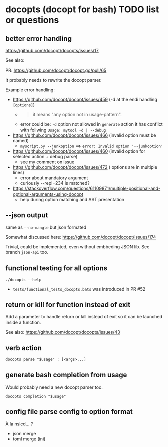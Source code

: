 # docopts (docopt for bash) TODO list or questions

## better error handling

https://github.com/docopt/docopts/issues/17

See also:

PR: https://github.com/docopt/docopt.go/pull/65

It probably needs to rewrite the docopt parser.

Example error handling:

* https://github.com/docopt/docopt/issues/459 (-d at the endi handling `[options]`)
  * > it means "any option not in usage-pattern".
  * error could be: `-d` option not allowed in `generate` action it has conflict with follwing `Usage: mytool -d | --debug`
* https://github.com/docopt/docopt/issues/466 (invalid option must be named)
  * `myscript.py --junkoption` ==> `error: Invalid option '--junkoption'`
* https://github.com/docopt/docopt/issues/460 (invalid option for selected action + debug parse)
  * see my comment on issue
* https://github.com/docopt/docopt/issues/472 ( options are in multiple lines)
  * error about mandatory argument
  * curiously --repl=234 is matched?
* https://stackoverflow.com/questions/61109871/multiple-positional-and-optional-arguments-using-docopt
  * help during option matching and AST presentation

## --json output

same as `--no-mangle` but json formated

Somewhat discussed here: https://github.com/docopt/docopt/issues/174

Trivial, could be implemented, even without embbeding JSON lib.
See branch `json-api` too.

## functional testing for all options

`./docopts --help`
* `tests/functional_tests_docopts.bats` was introduced in PR #52

## return or kill for function instead of exit

Add a parameter to handle return or kill instead of exit so it can be launched inside a function.

See also: https://github.com/docopt/docopts/issues/43

## verb action

```
docopts parse "$usage" : [<args>...]
```

## generate bash completion from usage

Would probably need a new docopt parser too.

```
docopts completion "$usage"
```

## config file parse config to option format

À la nslcd… ?

* json merge
* toml merge (ini)
